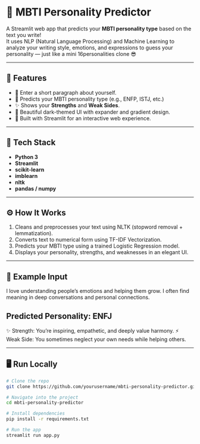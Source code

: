 # 🧠 MBTI Personality Predictor

A Streamlit web app that predicts your **MBTI personality type** based on the text you write!  
It uses NLP (Natural Language Processing) and Machine Learning to analyze your writing style, emotions, and expressions to guess your personality — just like a mini 16personalities clone 😎

---

## 🚀 Features
- 📝 Enter a short paragraph about yourself.
- 🤖 Predicts your MBTI personality type (e.g., ENFP, ISTJ, etc.)
- ✨ Shows your **Strengths** and **Weak Sides**.
- 🎨 Beautiful dark-themed UI with expander and gradient design.
- 💬 Built with Streamlit for an interactive web experience.

---

## 🧩 Tech Stack
- **Python 3**
- **Streamlit**
- **scikit-learn**
- **imblearn**
- **nltk**
- **pandas / numpy**

---

## ⚙️ How It Works
1. Cleans and preprocesses your text using NLTK (stopword removal + lemmatization).  
2. Converts text to numerical form using TF-IDF Vectorization.  
3. Predicts your MBTI type using a trained Logistic Regression model.  
4. Displays your personality, strengths, and weaknesses in an elegant UI.

---

## 🧠 Example Input
I love understanding people’s emotions and helping them grow.
I often find meaning in deep conversations and personal connections.
## Predicted Personality: ENFJ
✨ Strength: You’re inspiring, empathetic, and deeply value harmony.
⚡ Weak Side: You sometimes neglect your own needs while helping others.


---

## 🖥️ Run Locally
```bash
# Clone the repo
git clone https://github.com/yourusername/mbti-personality-predictor.git

# Navigate into the project
cd mbti-personality-predictor

# Install dependencies
pip install -r requirements.txt

# Run the app
streamlit run app.py


